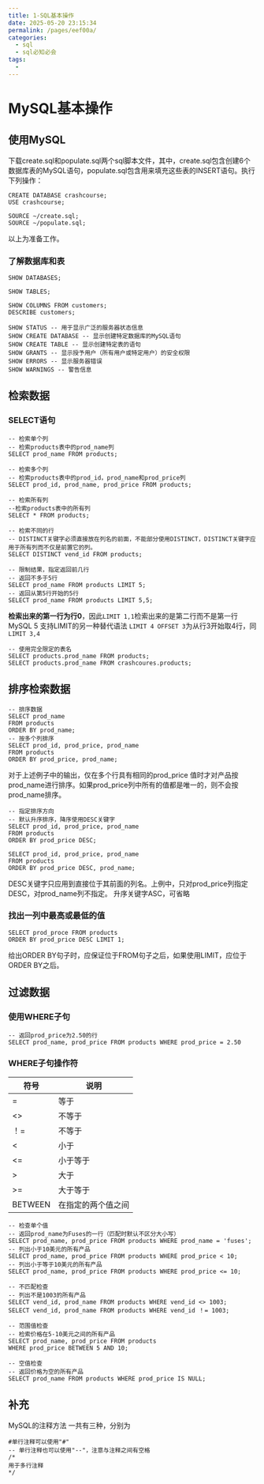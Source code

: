 ```yaml
---
title: 1-SQL基本操作
date: 2025-05-20 23:15:34
permalink: /pages/eef00a/
categories:
  - sql
  - sql必知必会
tags:
  - 
---
```

# MySQL基本操作

## 使用MySQL
下载create.sql和populate.sql两个sql脚本文件，其中，create.sql包含创建6个数据库表的MySQL语句，populate.sql包含用来填充这些表的INSERT语句。执行下列操作：
```
CREATE DATABASE crashcourse;
USE crashcourse;

SOURCE ~/create.sql;
SOURCE ~/populate.sql;
```
以上为准备工作。

### 了解数据库和表
```
SHOW DATABASES;

SHOW TABLES;

SHOW COLUMNS FROM customers;
DESCRIBE customers;

SHOW STATUS -- 用于显示广泛的服务器状态信息
SHOW CREATE DATABASE -- 显示创建特定数据库的MySQL语句
SHOW CREATE TABLE -- 显示创建特定表的语句
SHOW GRANTS -- 显示授予用户（所有用户或特定用户）的安全权限
SHOW ERRORS -- 显示服务器错误
SHOW WARNINGS -- 警告信息
```

## 检索数据
### SELECT语句
```
-- 检索单个列
-- 检索products表中的prod_name列
SELECT prod_name FROM products;

-- 检索多个列
-- 检索products表中的prod_id，prod_name和prod_price列
SELECT prod_id, prod_name, prod_price FROM products;

-- 检索所有列
--检索products表中的所有列
SELECT * FROM products;

-- 检索不同的行
-- DISTINCT关键字必须直接放在列名的前面，不能部分使用DISTINCT，DISTINCT关键字应用于所有列而不仅是前置它的列。
SELECT DISTINCT vend_id FROM products;

-- 限制结果，指定返回前几行
-- 返回不多于5行
SELECT prod_name FROM products LIMIT 5;
-- 返回从第5行开始的5行
SELECT prod_name FROM products LIMIT 5,5;
```
**检索出来的第一行为行0**，因此`LIMIT 1,1`检索出来的是第二行而不是第一行
MySQL 5 支持LIMIT的另一种替代语法
`LIMIT 4 OFFSET 3`为从行3开始取4行，同`LIMIT 3,4`

```
-- 使用完全限定的表名
SELECT products.prod_name FROM products;
SELECT products.prod_name FROM crashcoures.products;
```
## 排序检索数据
```
-- 排序数据
SELECT prod_name
FROM products
ORDER BY prod_name;
-- 按多个列排序
SELECT prod_id, prod_price, prod_name
FROM products
ORDER BY prod_price, prod_name;
```
对于上述例子中的输出，仅在多个行具有相同的prod_price 值时才对产品按prod_name进行排序。如果prod_price列中所有的值都是唯一的，则不会按prod_name排序。

```
-- 指定排序方向
-- 默认升序排序，降序使用DESC关键字
SELECT prod_id, prod_price, prod_name
FROM products
ORDER BY prod_price DESC;

SELECT prod_id, prod_price, prod_name
FROM products
ORDER BY prod_price DESC, prod_name;
```
DESC关键字只应用到直接位于其前面的列名。上例中，只对prod_price列指定DESC，对prod_name列不指定。
升序关键字ASC，可省略

### 找出一列中最高或最低的值
```
SELECT prod_proce FROM products
ORDER BY prod_price DESC LIMIT 1;
```
给出ORDER BY句子时，应保证位于FROM句子之后，如果使用LIMIT，应位于ORDER BY之后。

## 过滤数据
### 使用WHERE子句
```
-- 返回prod_price为2.50的行
SELECT prod_name, prod_price FROM products WHERE prod_price = 2.50
```
### WHERE子句操作符

| 符号 | 说明 |
|--------|--------|
|=|等于|
|<>|不等于|
|！=|不等于|
|<|小于|
|<=|小于等于|
|>|大于|
|>=|大于等于|
|BETWEEN|在指定的两个值之间|

```
-- 检查单个值
-- 返回prod_name为Fuses的一行（匹配时默认不区分大小写）
SELECT prod_name, prod_price FROM products WHERE prod_name = 'fuses';
-- 列出小于10美元的所有产品
SELECT prod_name, prod_price FROM products WHERE prod_price < 10;
-- 列出小于等于10美元的所有产品
SELECT prod_name, prod_price FROM products WHERE prod_price <= 10;

-- 不匹配检查
-- 列出不是1003的所有产品
SELECT vend_id, prod_name FROM products WHERE vend_id <> 1003;
SELECT vend_id, prod_name FROM products WHERE vend_id ！= 1003;

-- 范围值检查
-- 检索价格在5-10美元之间的所有产品
SELECT prod_name, prod_price FROM products
WHERE prod_price BETWEEN 5 AND 10;

-- 空值检查
-- 返回价格为空的所有产品
SELECT prod_name FROM products WHERE prod_price IS NULL;
```



## 补充
MySQL的注释方法
一共有三种，分别为
```
#单行注释可以使用"#"
-- 单行注释也可以使用"--"，注意与注释之间有空格
/*
用于多行注释
*/
```
